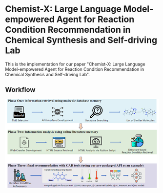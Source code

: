 # Chemist-X: Large Language Model-empowered Agent for Reaction Condition Recommendation in Chemical Synthesis and Self-driving Lab
This is the implementation for our paper "Chemist-X: Large Language Model-empowered Agent for Reaction Condition Recommendation in Chemical Synthesis and Self-driving Lab".

## Workflow
![image](https://github.com/Nikki0526/ChemistX/blob/main/workflow.png)
